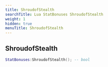 ```yaml
---
title: ShroudofStealth
searchTitle: Lua StatBonuses ShroudofStealth
weight: 1
hidden: true
menuTitle: ShroudofStealth
---
```

## ShroudofStealth
```lua
StatBonuses:ShroudofStealth(); -- bool
```